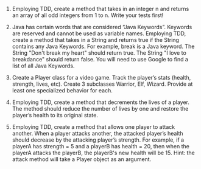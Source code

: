 1. Employing TDD, create a method that takes in an integer n and returns an array of all odd integers from 1 to n. Write your tests first!

2. Java has certain words that are considered “Java Keywords”. Keywords are reserved and cannot be used as variable names. Employing TDD, create a method that takes in a String and returns true if the String contains any Java Keywords. For example, break is a Java keyword. The String "Don't break my heart" should return true. The String "I love to breakdance" should return false. You will need to use Google to find a list of all Java Keywords.

3. Create a Player class for a video game. Track the player’s stats (health, strength, lives, etc). Create 3 subclasses Warrior, Elf, Wizard. Provide at least one specialized behavior for each.

4. Employing TDD, create a method that decrements the lives of a player. The method should reduce the number of lives by one and restore the player’s health to its original state.

5. Employing TDD, create a method that allows one player to attack another. When a player attacks another, the attacked player’s health should decrease by the attacking player’s strength. For example, if a playerA has strength = 5 and a playerB has health = 20, then when the playerA attacks the playerB, the playerB's new health will be 15. Hint: the attack method will take a Player object as an argument.
